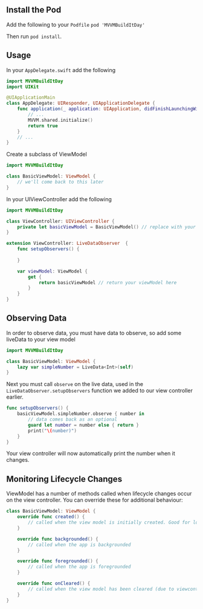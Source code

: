 ## Install the Pod ##

Add the following to your `Podfile`
`pod 'MVVMBuildItDay'`

Then run `pod install`.


## Usage ##

In your `AppDelegate.swift` add the following 

```swift
import MVVMBuildItDay
import UIKit

@UIApplicationMain
class AppDelegate: UIResponder, UIApplicationDelegate {
    func application(_ application: UIApplication, didFinishLaunchingWithOptions launchOptions: [UIApplication.LaunchOptionsKey: Any]?) -> Bool {
        // ...
        MVVM.shared.initialize()
        return true
    }
    // ...
}
```

Create a subclass of ViewModel
```swift
import MVVMBuildItDay 

class BasicViewModel: ViewModel {
    // we'll come back to this later
}
```

In your UIViewController add the following
```swift
import MVVMBuildItDay

class ViewController: UIViewController {
    private let basicViewModel = BasicViewModel() // replace with your new ViewModel subclass
}

extension ViewController: LiveDataObserver  {
    func setupObservers() {
        
    }

    var viewModel: ViewModel {
        get {
            return basicViewModel // return your viewModel here
        }
    }
}
```

## Observing Data ##

In order to observe data, you must have data to observe, so add some liveData to your view model

```swift
import MVVMBuildItDay 

class BasicViewModel: ViewModel {
    lazy var simpleNumber = LiveData<Int>(self)
}
```

Next you must call `observe` on the live data, used in the `LiveDataObserver.setupObservers` function we added to our view controller earlier.

```swift 
func setupObservers() {
    basicViewModel.simpleNumber.observe { number in
        // data comes back as an optional
        guard let number = number else { return }
        print("\(number)")
    }
}
```

Your view controller will now automatically print the number when it changes.


## Monitoring Lifecycle Changes ##

ViewModel has a number of methods called when lifecycle changes occur on the view controller. You can override these for additional behaviour:

```swift 
class BasicViewModel: ViewModel {
    override func created() {
        // called when the view model is initially created. Good for loading data
    }

    override func backgrounded() {
        // called when the app is backgrounded
    }

    override func foregrounded() {
        // called when the app is foregrounded
    }

    override func onCleared() {
        // called when the view model has been cleared (due to viewcontroller de-init)
    }
}
```

